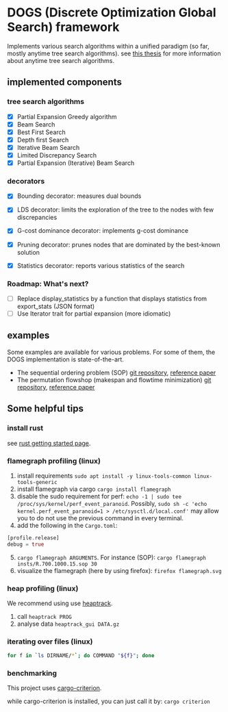 # DOGS (Discrete Optimization Global Search) framework

Implements various search algorithms within a unified paradigm (so far, mostly anytime tree search algorithms).
see [this thesis](https://www.researchgate.net/publication/346063021_Anytime_tree_search_for_decoratorial_optimization) for more information about anytime tree search algorithms.

## implemented components

### tree search algorithms

- [X] Partial Expansion Greedy algorithm
- [X] Beam Search
- [X] Best First Search
- [X] Depth first Search
- [X] Iterative Beam Search
- [X] Limited Discrepancy Search
- [X] Partial Expansion (Iterative) Beam Search

### decorators

- [X] Bounding decorator: measures dual bounds
- [X] LDS decorator: limits the exploration of the tree to the nodes with few discrepancies
- [X] G-cost dominance decorator: implements g-cost dominance
- [X] Pruning decorator: prunes nodes that are dominated by the best-known solution
- [X] Statistics decorator: reports various statistics of the search


### Roadmap: What's next?

- [ ] Replace display_statistics by a function that displays statistics from export_stats (JSON format)
- [ ] Use Iterator trait for partial expansion (more idiomatic)

## examples

Some examples are available for various problems. For some of them, the DOGS implementation is state-of-the-art.

- The sequential ordering problem (SOP) [git repository](https://github.com/librallu/dogs-sop), [reference paper](https://www.researchgate.net/publication/343267812_Tree_search_for_the_Sequential_Ordering_Problem)
- The permutation flowshop (makespan and flowtime minimization) [git repository](https://github.com/librallu/dogs-pfsp), [reference paper](https://www.researchgate.net/publication/344219325_Iterative_beam_search_algorithms_for_the_permutation_flowshop)


## Some helpful tips

### install rust

see [rust getting started page](https://www.rust-lang.org/learn/get-started).


### flamegraph profiling (linux)

1. install requirements ```sudo apt install -y linux-tools-common linux-tools-generic```
2. install flamegraph via cargo ```cargo install flamegraph```
3. disable the sudo requirement for perf: ```echo -1 | sudo tee /proc/sys/kernel/perf_event_paranoid```. Possibly, `sudo sh -c 'echo kernel.perf_event_paranoid=1 > /etc/sysctl.d/local.conf'` may allow you to do not use the previous command in every terminal.
4. add the following in the ``Cargo.toml``:
```rust
[profile.release]
debug = true
```
5. ```cargo flamegraph ARGUMENTS```. For instance (SOP): ```cargo flamegraph insts/R.700.1000.15.sop 30```
6. visualize the flamegraph (here by using firefox): ```firefox flamegraph.svg```



### heap profiling (linux)

We recommend using use [heaptrack](https://github.com/KDE/heaptrack).

1. call `heaptrack PROG`
2. analyse data `heaptrack_gui DATA.gz`


### iterating over files (linux)

```bash
for f in `ls DIRNAME/*`; do COMMAND "${f}"; done
```

### benchmarking

This project uses [cargo-criterion](https://crates.io/crates/cargo-criterion).

while cargo-criterion is installed, you can just call it by: `cargo criterion`